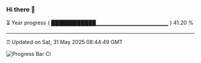 ### Hi there 👋

⏳ Year progress { ████████████▁▁▁▁▁▁▁▁▁▁▁▁▁▁▁▁▁▁ } 41.20 %

---

⏰ Updated on Sat, 31 May 2025 08:44:49 GMT

![Progress Bar CI](https://github.com/IshwaranRudhara/GIT-ACTION/workflows/Progress%20Bar%20CI/badge.svg)
